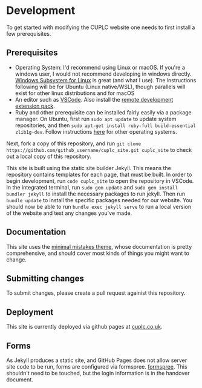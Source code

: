 # Development

To get started with modifying the CUPLC website one needs to first install a few prerequisites. 

## Prerequisites
* Operating System: I'd recommend using Linux or macOS. If you're a windows user, I would not recommend developing in windows directly. [Windows Subsystem for Linux](https://docs.microsoft.com/en-us/windows/wsl/about) is great (and what I use). The instructions following will be for Ubuntu (Linux native/WSL), though parallels will exist for other linux distributions and for macOS
* An editor such as [VSCode](https://code.visualstudio.com/). Also install the [remote development extension pack](https://marketplace.visualstudio.com/items?itemName=ms-vscode-remote.vscode-remote-extensionpack). 
* Ruby and other prerequisite can be installed fairly easily via a package manager. On Ubuntu, first run `sudo apt update` to update system repositories, and then `sudo apt-get install ruby-full build-essential zlib1g-dev`. Follow instructions [here](https://jekyllrb.com/docs/installation/) for other operating systems. 

Next, fork a copy of this repository, and run `git clone https://github.com/github_username/cuplc_site.git cuplc_site` to check out a local copy of this repository. 

This site is built using the static site builder Jekyll. This means the repository contains templates for each page, that must be built. In order to begin development, run `code cuplc_site` to open the repository in VSCode. In the integrated terminal, run `sudo gem update` and `sudo gem install bundler jekyll` to install the necessary packages to run jekyll. Then run `bundle update` to install the specific packages needed for our website. You should now be able to run `bundle exec jekyll serve` to run a local version of the website and test any changes you've made.

## Documentation

This site uses the [minimal mistakes theme](https://mmistakes.github.io/minimal-mistakes/), whose documentation is pretty comprehensive, and should cover most kinds of things you might want to change.

## Submitting changes

To submit changes, please create a pull request againist this repository.

## Deployment

This site is currently deployed via github pages at [cuplc.co.uk](cuplc.co.uk).

## Forms

As Jekyll produces a static site, and GitHub Pages does not allow server site code to be run, forms are configured via formspree. [formspree](https://formspree.io/guides/jekyll/). This shouldn't need to be touched, but the login information is in the handover document.
